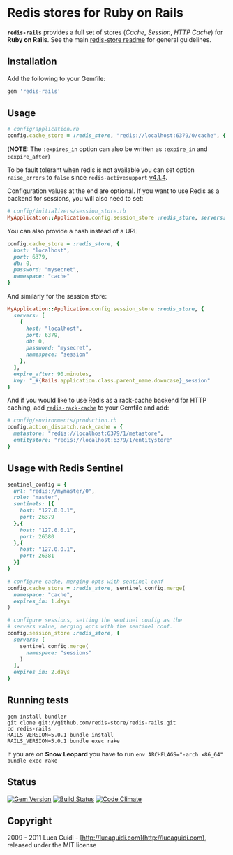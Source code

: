 # Redis stores for Ruby on Rails

__`redis-rails`__ provides a full set of stores (*Cache*, *Session*, *HTTP Cache*) for __Ruby on Rails__. See the main [redis-store readme](https://github.com/redis-store/redis-store) for general guidelines.

## Installation

Add the following to your Gemfile:

```ruby
gem 'redis-rails'
```

## Usage

```ruby
# config/application.rb
config.cache_store = :redis_store, "redis://localhost:6379/0/cache", { expires_in: 90.minutes }
```

(**NOTE:** The `:expires_in` option can also be written as `:expire_in` and `:expire_after`)

To be fault tolerant when redis is not available you can set option `raise_errors` to `false` since `redis-activesupport` [v4.1.4](https://github.com/redis-store/redis-activesupport/commit/d299520fde0aebfa24801f60ebe40a3973fc3164).

Configuration values at the end are optional. If you want to use Redis as a backend for sessions, you will also need to set:

```ruby
# config/initializers/session_store.rb
MyApplication::Application.config.session_store :redis_store, servers: ["redis://localhost:6379/0/session"]
```

You can also provide a hash instead of a URL

```ruby
config.cache_store = :redis_store, {
  host: "localhost",
  port: 6379,
  db: 0,
  password: "mysecret",
  namespace: "cache"
}
```

And similarly for the session store:

```ruby
MyApplication::Application.config.session_store :redis_store, {
  servers: [
    {
      host: "localhost",
      port: 6379,
      db: 0,
      password: "mysecret",
      namespace: "session"
    },
  ],
  expire_after: 90.minutes,
  key: "_#{Rails.application.class.parent_name.downcase}_session"
}
```

And if you would like to use Redis as a rack-cache backend for HTTP caching, add [`redis-rack-cache`](https://github.com/redis-store/redis-rack-cache) to your Gemfile and add:

```ruby
# config/environments/production.rb
config.action_dispatch.rack_cache = {
  metastore: "redis://localhost:6379/1/metastore",
  entitystore: "redis://localhost:6379/1/entitystore"
}
```

## Usage with Redis Sentinel

```ruby
sentinel_config = {
  url: "redis://mymaster/0",
  role: "master",
  sentinels: [{
    host: "127.0.0.1",
    port: 26379
  },{
    host: "127.0.0.1",
    port: 26380
  },{
    host: "127.0.0.1",
    port: 26381
  }]
}

# configure cache, merging opts with sentinel conf
config.cache_store = :redis_store, sentinel_config.merge(
  namespace: "cache",
  expires_in: 1.days
)

# configure sessions, setting the sentinel config as the
# servers value, merging opts with the sentinel conf.
config.session_store :redis_store, {
  servers: [
    sentinel_config.merge(
      namespace: "sessions"
    )
  ],
  expires_in: 2.days
}
```

## Running tests

```shell
gem install bundler
git clone git://github.com/redis-store/redis-rails.git
cd redis-rails
RAILS_VERSION=5.0.1 bundle install
RAILS_VERSION=5.0.1 bundle exec rake
```

If you are on **Snow Leopard** you have to run `env ARCHFLAGS="-arch x86_64" bundle exec rake`

## Status

[![Gem Version](https://badge.fury.io/rb/redis-rails.svg)](http://badge.fury.io/rb/redis-rails)
[![Build Status](https://secure.travis-ci.org/redis-store/redis-rails.svg?branch=master)](http://travis-ci.org/redis-store/redis-rails?branch=master)
[![Code Climate](https://codeclimate.com/github/redis-store/redis-rails.svg)](https://codeclimate.com/github/redis-store/redis-rails)

## Copyright

2009 - 2011 Luca Guidi - [http://lucaguidi.com](http://lucaguidi.com), released under the MIT license
